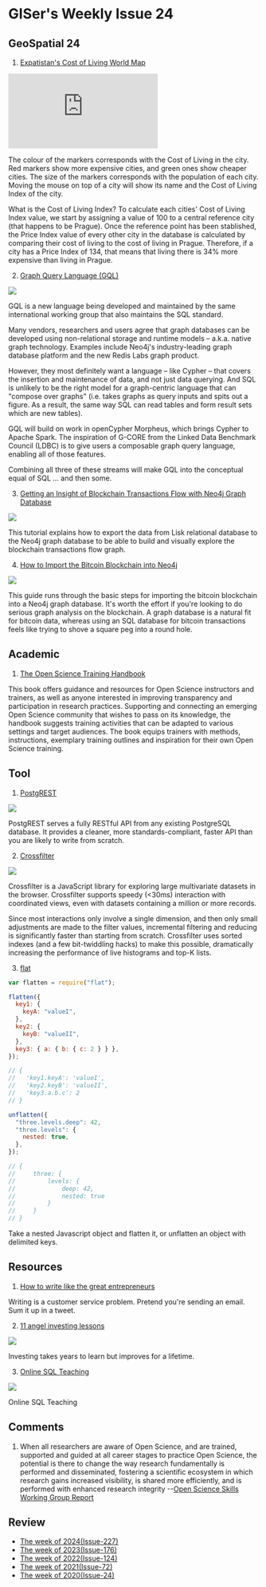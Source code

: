 # GISer's Weekly Issue 24

## GeoSpatial 24

1. [Expatistan's Cost of Living World Map](https://www.expatistan.com/cost-of-living/index)

![](https://external.fyyc2-1.fna.fbcdn.net/safe_image.php?d=AQA_r3yBh48sreSr&w=540&h=282&url=http%3A%2F%2Fd2y05869ftj0yg.cloudfront.net%2Fimages%2Fmap-preview.png&cfs=1&upscale=1&fallback=news_d_placeholder_publisher&_nc_hash=AQC2rxE1VikNLb8e)

The colour of the markers corresponds with the Cost of Living in the city. Red markers show more expensive cities, and green ones show cheaper cities.
The size of the markers corresponds with the population of each city.
Moving the mouse on top of a city will show its name and the Cost of Living Index of the city.

What is the Cost of Living Index? To calculate each cities' Cost of Living Index value, we start by assigning a value of 100 to a central reference city (that happens to be Prague). Once the reference point has been stablished, the Price Index value of every other city in the database is calculated by comparing their cost of living to the cost of living in Prague.
Therefore, if a city has a Price Index of 134, that means that living there is 34% more expensive than living in Prague.

2. [Graph Query Language (GQL) ](https://neo4j.com/blog/gql-standard-query-language-property-graphs/)

![](https://dist.neo4j.com/wp-content/uploads/20190916143323/GQL-ecosystem.jpg)

GQL is a new language being developed and maintained by the same international working group that also maintains the SQL standard.

Many vendors, researchers and users agree that graph databases can be developed using non-relational storage and runtime models – a.k.a. native graph technology. Examples include Neo4j's industry-leading graph database platform and the new Redis Labs graph product.

However, they most definitely want a language – like Cypher – that covers the insertion and maintenance of data, and not just data querying. And SQL is unlikely to be the right model for a graph-centric language that can "compose over graphs" (i.e. takes graphs as query inputs and spits out a figure. As a result, the same way SQL can read tables and form result sets which are new tables).

GQL will build on work in openCypher Morpheus, which brings Cypher to Apache Spark. The inspiration of G-CORE from the Linked Data Benchmark Council (LDBC) is to give users a composable graph query language, enabling all of those features.

Combining all three of these streams will make GQL into the conceptual equal of SQL … and then some.

3. [Getting an Insight of Blockchain Transactions Flow with Neo4j Graph Database](https://tagtaxa.com/getting-an-insight-of-blockchain-transactions-with-neo4j-graph-database/)

![](https://tagtaxa.com/download/neo4j_1.png)

This tutorial explains how to export the data from Lisk relational database to the Neo4j graph database to be able to build and visually explore the blockchain transactions flow graph.

4. [How to Import the Bitcoin Blockchain into Neo4j](https://neo4j.com/blog/import-bitcoin-blockchain-neo4j/)

![](https://dist.neo4j.com/wp-content/uploads/20180109030108/neo4j-bitcoin.png)

This guide runs through the basic steps for importing the bitcoin blockchain into a Neo4j graph database. It's worth the effort if you're looking to do serious graph analysis on the blockchain. A graph database is a natural fit for bitcoin data, whereas using an SQL database for bitcoin transactions feels like trying to shove a square peg into a round hole.

## Academic

1. [The Open Science Training Handbook](https://book.fosteropenscience.eu/en/)

This book offers guidance and resources for Open Science instructors and trainers, as well as anyone interested in improving transparency and participation in research practices. Supporting and connecting an emerging Open Science community that wishes to pass on its knowledge, the handbook suggests training activities that can be adapted to various settings and target audiences. The book equips trainers with methods, instructions, exemplary training outlines and inspiration for their own Open Science training.

## Tool

1. [PostgREST](https://github.com/PostgREST/postgrest)

![](https://github.com/PostgREST/postgrest/raw/master/static/bigger-logo.png)

PostgREST serves a fully RESTful API from any existing PostgreSQL database. It provides a cleaner, more standards-compliant, faster API than you are likely to write from scratch.

2. [Crossfilter](https://github.com/crossfilter/crossfilter)

![](https://www.lighttag.io/190c81cb25912f0ab4b2ce6fa6a4edf3/example.gif)

Crossfilter is a JavaScript library for exploring large multivariate datasets in the browser. Crossfilter supports speedy (<30ms) interaction with coordinated views, even with datasets containing a million or more records.

Since most interactions only involve a single dimension, and then only small adjustments are made to the filter values, incremental filtering and reducing is significantly faster than starting from scratch. Crossfilter uses sorted indexes (and a few bit-twiddling hacks) to make this possible, dramatically increasing the perfor­mance of live histograms and top-K lists.

3. [flat](https://github.com/hughsk/flat)

```js
var flatten = require("flat");

flatten({
  key1: {
    keyA: "valueI",
  },
  key2: {
    keyB: "valueII",
  },
  key3: { a: { b: { c: 2 } } },
});

// {
//   'key1.keyA': 'valueI',
//   'key2.keyB': 'valueII',
//   'key3.a.b.c': 2
// }

unflatten({
  "three.levels.deep": 42,
  "three.levels": {
    nested: true,
  },
});

// {
//     three: {
//         levels: {
//             deep: 42,
//             nested: true
//         }
//     }
// }
```

Take a nested Javascript object and flatten it, or unflatten an object with delimited keys.

## Resources

1. [How to write like the great entrepreneurs](https://venturehacks.com/writing)

Writing is a customer service problem. Pretend you're sending an email. Sum it up in a tweet.

2. [11 angel investing lessons](https://venturehacks.com/)

![](https://www.yosuccess.com/wp-content/uploads/2015/09/angelList2.jpg)

Investing takes years to learn but improves for a lifetime.

3. [Online SQL Teaching](https://www.sqlteaching.com/)

![](https://d2.alternativeto.net/dist/s/sql-teaching_260229_full.png?format=jpg&width=1200&height=1200&mode=crop)

Online SQL Teaching

## Comments

1. When all researchers are aware of Open Science, and are trained, supported and guided at all career stages to practice Open Science, the potential is there to change the way research fundamentally is performed and disseminated, fostering a scientific ecosystem in which research gains increased visibility, is shared more efficiently, and is performed with enhanced research integrity
   --[Open Science Skills Working Group Report](https://ec.europa.eu/research/openscience/pdf/os_skills_wgreport_final.pdf#view=fit&pagemode=none)

## Review

- [The week of 2024(Issue-227)](../2024/issue-227.md)
- [The week of 2023(Issue-176)](../2023/issue-176.md)
- [The week of 2022(Issue-124)](../2022/issue-124.md)
- [The week of 2021(Issue-72)](../2021/issue-72.md)
- [The week of 2020(Issue-24)](../2020/issue-24.md)

